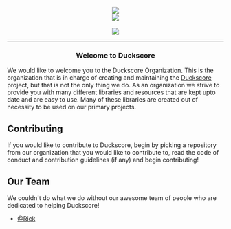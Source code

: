 <p align=center>
  <a href="https://duckscore.co/">
    <img src="https://raw.githubusercontent.com/duckscore/duckscore/dev/assets/duckscore-icon.png"></img><br>
    <img src="https://raw.githubusercontent.com/duckscore/duckscore/dev/assets/duckscore-text.png"></img>
  </a>
  <br><br>
  <a href="https://discord.gg/CPUC2sNR6Y">
    <img src="https://img.shields.io/discord/819404956259057714?label=Discord&logo=discord&logoColor=white&style=for-the-badge" />
  </a>
  <hr>
</p>

<h3 align=center>Welcome to Duckscore</h3>

We would like to welcome you to the Duckscore Organization.  This is the organization that is in charge of creating and maintaining the [Duckscore](https://github.com/duckscore/duckscore) project, but that is not the only thing we do. As an organization we strive to provide you with many different libraries and resources that are kept upto date and are easy to use.  Many of these libraries are created out of necessity to be used on our primary projects.

## Contributing
If you would like to contribute to Duckscore, begin by picking a repository from our organization that you would like to contribute to, read the code of conduct and contribution guidelines (if any) and begin contributing!

## Our Team
We couldn't do what we do without our awesome team of people who are dedicated to helping Duckscore!

- [@Rick](https://www.youtube.com/watch?v=dQw4w9WgXcQ)
